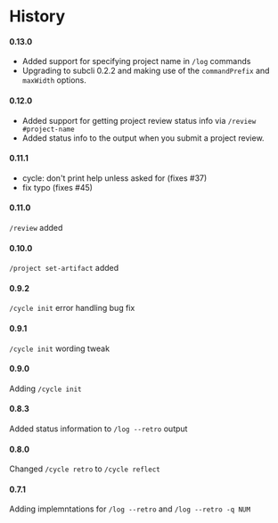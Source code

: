 # History

#### 0.13.0
- Added support for specifying project name in `/log` commands
- Upgrading to subcli 0.2.2 and making use of the `commandPrefix` and `maxWidth` options.

#### 0.12.0
- Added support for getting project review status info via `/review #project-name`
- Added status info to the output when you submit a project review.

#### 0.11.1
- cycle: don't print help unless asked for (fixes #37)
- fix typo (fixes #45)

#### 0.11.0
`/review` added

#### 0.10.0
`/project set-artifact` added

#### 0.9.2
`/cycle init` error handling bug fix

#### 0.9.1
`/cycle init` wording tweak

#### 0.9.0
Adding `/cycle init`

#### 0.8.3
Added status information to `/log --retro` output

#### 0.8.0
Changed `/cycle retro` to `/cycle reflect`

#### 0.7.1
Adding implemntations for `/log --retro` and `/log --retro -q NUM`
